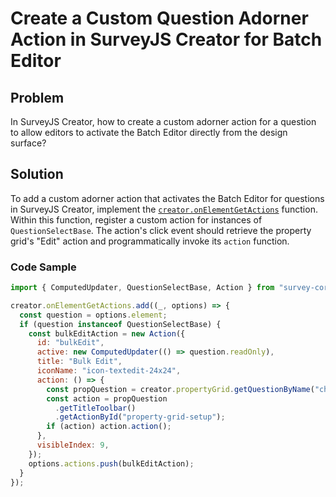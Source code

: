 # Create a Custom Question Adorner Action in SurveyJS Creator for Batch Editor

## Problem
In SurveyJS Creator, how to create a custom adorner action for a question to allow editors to activate the Batch Editor directly from the design surface?

## Solution
To add a custom adorner action that activates the Batch Editor for questions in SurveyJS Creator, implement the [`creator.onElementGetActions`](https://surveyjs.io/survey-creator/documentation/api-reference/survey-creator#onElementGetActions) function. Within this function, register a custom action for instances of `QuestionSelectBase`. The action's click event should retrieve the property grid's "Edit" action and programmatically invoke its `action` function.

### Code Sample
```javascript
import { ComputedUpdater, QuestionSelectBase, Action } from "survey-core";

creator.onElementGetActions.add((_, options) => {
  const question = options.element;
  if (question instanceof QuestionSelectBase) {
    const bulkEditAction = new Action({
      id: "bulkEdit",
      active: new ComputedUpdater(() => question.readOnly),
      title: "Bulk Edit",
      iconName: "icon-textedit-24x24",
      action: () => {
        const propQuestion = creator.propertyGrid.getQuestionByName("choices");
        const action = propQuestion
          .getTitleToolbar()
          .getActionById("property-grid-setup");
        if (action) action.action();
      },
      visibleIndex: 9,
    });
    options.actions.push(bulkEditAction);
  }
});
```